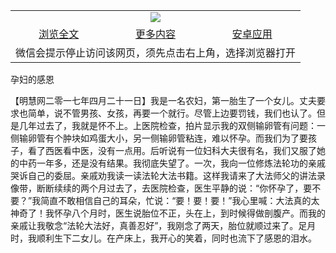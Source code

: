 

<table>
  <tr>
    <td align="center" colspan="3">
      <a href="https://github.com/ogate/ogate/blob/master/README.md"><img src="https://cloud.githubusercontent.com/assets/11880933/13434984/f430fae2-e012-11e5-814f-c2df1e82b247.jpg"/></a>
    </td>
  </tr>
  <tr>
    <td align="center">
      <a href="https://s3.ap-south-1.amazonaws.com/ogatem/oGate.htm?c818400&from=oNote">浏览全文</a>
    </td>
    <td align="center">
      <a href="https://s3.ap-south-1.amazonaws.com/ogatem/oGate.htm?from=oNote">更多内容</a>
    </td>
    <td align="center">
      <a href="https://raw.githubusercontent.com/ogate/up/master/ogate.apk">安卓应用</a>
    </td>
  </tr>
  <tr>
    <td align="center" colspan="3">
      微信会提示停止访问该网页，须先点击右上角，选择浏览器打开
    </td>
  </tr>
</table>    


孕妇的感恩







【明慧网二零一七年四月二十一日】我是一名农妇，第一胎生了一个女儿。丈夫要求也简单，说不管男孩、女孩，再要一个就行。尽管上边要罚钱，我们也认了。但是几年过去了，我就是怀不上。上医院检查，拍片显示我的双侧输卵管有问题：一侧输卵管有个肿块如鸡蛋大小，另一侧输卵管粘连，难以怀孕。而我们为了要孩子，看了西医看中医，没有一点用。后听说有一位妇科大夫很有名，我们又服了她的中药一年多，还是没有结果。我彻底失望了。一次，我向一位修炼法轮功的亲戚哭诉自己的委屈。亲戚劝我读一读法轮大法书籍。这样我请来了大法师父的讲法录像带，断断续续的两个月过去了，去医院检查，医生平静的说：“你怀孕了，要不要？”我简直不敢相信自己的耳朵，忙说：“要！要！要！”我心里喊：大法真的太神奇了！我怀孕八个月时，医生说胎位不正，头在上，到时候得做剖腹产。而我的亲戚让我敬念“法轮大法好，真善忍好”，我刚念了两天，胎位就顺过来了。足月时，我顺利生下二女儿。在产床上，我开心的笑着，同时也流下了感恩的泪水。


